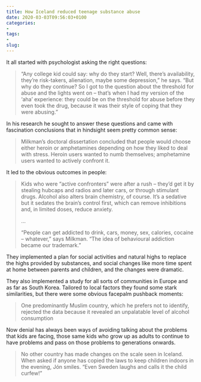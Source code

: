 ```yaml
---
title: How Iceland reduced teenage substance abuse
date: 2020-03-03T09:56:03+0100
categories:
- 
tags:
- 
slug: 
---
```

It all started with psychologist asking the right questions:

> “Any college kid could say: why do they start? Well, there’s availability, they’re risk-takers, alienation, maybe some depression,” he says. “But why do they continue? So I got to the question about the threshold for abuse and the lights went on – that’s when I had my version of the ‘aha’ experience: they could be on the threshold for abuse before they even took the drug, because it was their style of coping that they were abusing.”

In his research he sought to answer these questions and came with fascination conclusions that in hindsight seem pretty common sense:

> Milkman’s doctoral dissertation concluded that people would choose either heroin or amphetamines depending on how they liked to deal with stress. Heroin users wanted to numb themselves; amphetamine users wanted to actively confront it.

It led to the obvious outcomes in people:

> Kids who were “active confronters” were after a rush – they’d get it by stealing hubcaps and radios and later cars, or through stimulant drugs. Alcohol also alters brain chemistry, of course. It’s a sedative but it sedates the brain’s control first, which can remove inhibitions and, in limited doses, reduce anxiety.
>
> …
>
> “People can get addicted to drink, cars, money, sex, calories, cocaine – whatever,” says Milkman. “The idea of behavioural addiction became our trademark.”

They implemented a plan for social activities and natural highs to replace the highs provided by substances, and social changes like more time spent at home between parents and children, and the changes were dramatic.

They also implemented a study for all sorts of communities in Europe and as far as South Korea. Tailored to local factors they found some stark similarities, but there were some obvious facepalm pushback moments:

> One predominantly Muslim country, which he prefers not to identify, rejected the data because it revealed an unpalatable level of alcohol consumption

Now denial has always been ways of avoiding talking about the problems that kids are facing, those same kids who grow up as adults to continue to have problems and pass on those problems to generations onwards. 

> No other country has made changes on the scale seen in Iceland. When asked if anyone has copied the laws to keep children indoors in the evening, Jón smiles. “Even Sweden laughs and calls it the child curfew!”